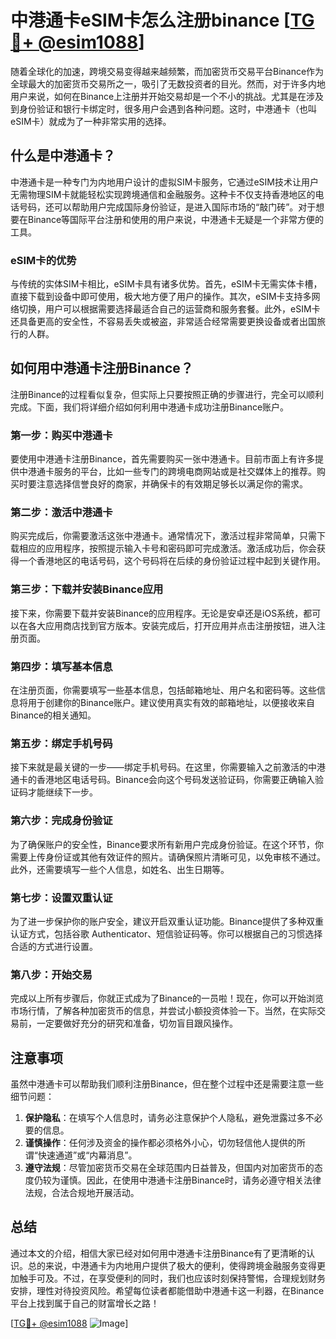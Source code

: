 # 中港通卡eSIM卡怎么注册binance [[TG💪+ @esim1088](https://t.me/s/esim1088)]

随着全球化的加速，跨境交易变得越来越频繁，而加密货币交易平台Binance作为全球最大的加密货币交易所之一，吸引了无数投资者的目光。然而，对于许多内地用户来说，如何在Binance上注册并开始交易却是一个不小的挑战。尤其是在涉及到身份验证和银行卡绑定时，很多用户会遇到各种问题。这时，中港通卡（也叫eSIM卡）就成为了一种非常实用的选择。

## 什么是中港通卡？

中港通卡是一种专门为内地用户设计的虚拟SIM卡服务，它通过eSIM技术让用户无需物理SIM卡就能轻松实现跨境通信和金融服务。这种卡不仅支持香港地区的电话号码，还可以帮助用户完成国际身份验证，是进入国际市场的“敲门砖”。对于想要在Binance等国际平台注册和使用的用户来说，中港通卡无疑是一个非常方便的工具。

### eSIM卡的优势

与传统的实体SIM卡相比，eSIM卡具有诸多优势。首先，eSIM卡无需实体卡槽，直接下载到设备中即可使用，极大地方便了用户的操作。其次，eSIM卡支持多网络切换，用户可以根据需要选择最适合自己的运营商和服务套餐。此外，eSIM卡还具备更高的安全性，不容易丢失或被盗，非常适合经常需要更换设备或者出国旅行的人群。

## 如何用中港通卡注册Binance？

注册Binance的过程看似复杂，但实际上只要按照正确的步骤进行，完全可以顺利完成。下面，我们将详细介绍如何利用中港通卡成功注册Binance账户。

### 第一步：购买中港通卡

要使用中港通卡注册Binance，首先需要购买一张中港通卡。目前市面上有许多提供中港通卡服务的平台，比如一些专门的跨境电商网站或是社交媒体上的推荐。购买时要注意选择信誉良好的商家，并确保卡的有效期足够长以满足你的需求。

### 第二步：激活中港通卡

购买完成后，你需要激活这张中港通卡。通常情况下，激活过程非常简单，只需下载相应的应用程序，按照提示输入卡号和密码即可完成激活。激活成功后，你会获得一个香港地区的电话号码，这个号码将在后续的身份验证过程中起到关键作用。

### 第三步：下载并安装Binance应用

接下来，你需要下载并安装Binance的应用程序。无论是安卓还是iOS系统，都可以在各大应用商店找到官方版本。安装完成后，打开应用并点击注册按钮，进入注册页面。

### 第四步：填写基本信息

在注册页面，你需要填写一些基本信息，包括邮箱地址、用户名和密码等。这些信息将用于创建你的Binance账户。建议使用真实有效的邮箱地址，以便接收来自Binance的相关通知。

### 第五步：绑定手机号码

接下来就是最关键的一步——绑定手机号码。在这里，你需要输入之前激活的中港通卡的香港地区电话号码。Binance会向这个号码发送验证码，你需要正确输入验证码才能继续下一步。

### 第六步：完成身份验证

为了确保账户的安全性，Binance要求所有新用户完成身份验证。在这个环节，你需要上传身份证或其他有效证件的照片。请确保照片清晰可见，以免审核不通过。此外，还需要填写一些个人信息，如姓名、出生日期等。

### 第七步：设置双重认证

为了进一步保护你的账户安全，建议开启双重认证功能。Binance提供了多种双重认证方式，包括谷歌 Authenticator、短信验证码等。你可以根据自己的习惯选择合适的方式进行设置。

### 第八步：开始交易

完成以上所有步骤后，你就正式成为了Binance的一员啦！现在，你可以开始浏览市场行情，了解各种加密货币的信息，并尝试小额投资体验一下。当然，在实际交易前，一定要做好充分的研究和准备，切勿盲目跟风操作。

## 注意事项

虽然中港通卡可以帮助我们顺利注册Binance，但在整个过程中还是需要注意一些细节问题：

1. **保护隐私**：在填写个人信息时，请务必注意保护个人隐私，避免泄露过多不必要的信息。
2. **谨慎操作**：任何涉及资金的操作都必须格外小心，切勿轻信他人提供的所谓“快速通道”或“内幕消息”。
3. **遵守法规**：尽管加密货币交易在全球范围内日益普及，但国内对加密货币的态度仍较为谨慎。因此，在使用中港通卡注册Binance时，请务必遵守相关法律法规，合法合规地开展活动。

## 总结

通过本文的介绍，相信大家已经对如何用中港通卡注册Binance有了更清晰的认识。总的来说，中港通卡为内地用户提供了极大的便利，使得跨境金融服务变得更加触手可及。不过，在享受便利的同时，我们也应该时刻保持警惕，合理规划财务安排，理性对待投资风险。希望每位读者都能借助中港通卡这一利器，在Binance平台上找到属于自己的财富增长之路！

[[TG💪+ @esim1088](https://t.me/s/esim1088) ![Image](https://i.postimg.cc/4NQfJmqS/Snipaste-2025-05-13-00-14-12.png)]